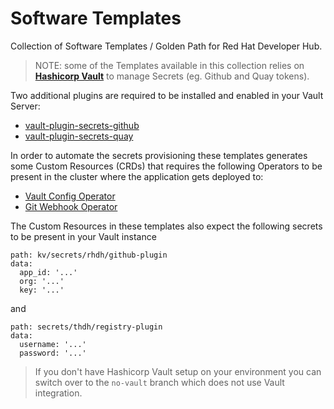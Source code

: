 # Software Templates

Collection of Software Templates / Golden Path for Red Hat Developer Hub.

> NOTE: some of the Templates available in this collection relies on [**Hashicorp Vault**](https://www.vaultproject.io/) to manage Secrets (eg. Github and Quay tokens). 

Two additional plugins are required to be installed and enabled in your Vault Server:

 * [vault-plugin-secrets-github](https://github.com/martinbaillie/vault-plugin-secrets-github)
 * [vault-plugin-secrets-quay](https://github.com/redhat-cop/vault-plugin-secrets-quay/)

In order to automate the secrets provisioning these templates generates some Custom Resources (CRDs) that requires the following Operators to be present in the cluster where the application gets deployed to:

 * [Vault Config Operator](https://github.com/redhat-cop/vault-config-operator)
 * [Git Webhook Operator](https://github.com/redhat-cop/gitwebhook-operator)

The Custom Resources in these templates also expect the following secrets to be present in your Vault instance

```
path: kv/secrets/rhdh/github-plugin
data:
  app_id: '...' 
  org: '...'
  key: '...'
```

and 

```
path: secrets/thdh/registry-plugin
data:
  username: '...'
  password: '...'
```

> If you don't have Hashicorp Vault setup on your environment you can switch over to the `no-vault` branch which does not use Vault integration.